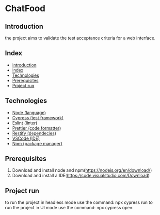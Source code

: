 # ChatFood

## Introduction
the project aims to validate the test acceptance criteria for a web interface.

## Index

<!--ts-->
   * [Introduction](#introduction)
   * [Index](#index)
   * [Technologies](#technologies)
   * [Prerequisites](#prerequisites)
   * [Project run](#project-run)
<!--te-->

## Technologies

* [Node (language)](https://nodejs.org/en/)
* [Cypress (test framework)](https://www.cypress.io/)
* [Eslint (linter)](https://eslint.org/) 
* [Prettier (code formatter)](https://prettier.io/)
* [Restify (dependecies)](http://restify.com/)
* [VSCode (IDE)](https://code.visualstudio.com/)
* [Npm (package manager)](https://www.npmjs.com/)

## Prerequisites
1. Download and install node and npm(https://nodejs.org/en/download/)
2. Download and install a IDE(https://code.visualstudio.com/Download)

## Project run
to run the project in headless mode use the command: npx cypress run
to run the project in UI mode use the command: npx cypress open


